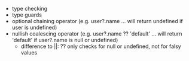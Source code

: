 - type checking
- type guards
- optional chaining operator (e.g. user?.name ... will return undefined if user is undefined)
- nullish coalescing operator (e.g. user?.name ?? 'default' ... will return 'default' if user?.name is null or undefined)
  - difference to ||: ?? only checks for null or undefined, not for falsy values
